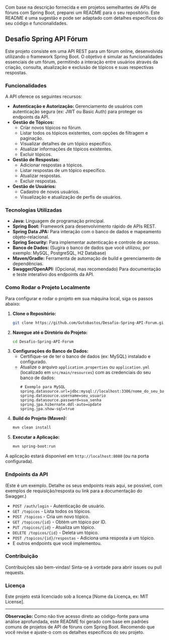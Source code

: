 Com base na descrição fornecida e em projetos semelhantes de APIs de fóruns com Spring Boot, preparei um README para o seu repositório. Este README é uma sugestão e pode ser adaptado com detalhes específicos do seu código e funcionalidades.

## Desafio Spring API Fórum

Este projeto consiste em uma API REST para um fórum online, desenvolvida utilizando o framework Spring Boot. O objetivo é simular as funcionalidades essenciais de um fórum, permitindo a interação entre usuários através da criação, consulta, atualização e exclusão de tópicos e suas respectivas respostas.

### Funcionalidades

A API oferece os seguintes recursos:

  * **Autenticação e Autorização:** Gerenciamento de usuários com autenticação segura (ex: JWT ou Basic Auth) para proteger os endpoints da API.
  * **Gestão de Tópicos:**
      * Criar novos tópicos no fórum.
      * Listar todos os tópicos existentes, com opções de filtragem e paginação.
      * Visualizar detalhes de um tópico específico.
      * Atualizar informações de tópicos existentes.
      * Excluir tópicos.
  * **Gestão de Respostas:**
      * Adicionar respostas a tópicos.
      * Listar respostas de um tópico específico.
      * Atualizar respostas.
      * Excluir respostas.
  * **Gestão de Usuários:**
      * Cadastro de novos usuários.
      * Visualização e atualização de perfis de usuários.

### Tecnologias Utilizadas

  * **Java:** Linguagem de programação principal.
  * **Spring Boot:** Framework para desenvolvimento rápido de APIs REST.
  * **Spring Data JPA:** Para interação com o banco de dados e mapeamento objeto-relacional.
  * **Spring Security:** Para implementar autenticação e controle de acesso.
  * **Banco de Dados:** (Sugira o banco de dados que você utilizou, por exemplo: MySQL, PostgreSQL, H2 Database)
  * **Maven/Gradle:** Ferramenta de automação de build e gerenciamento de dependências.
  * **Swagger/OpenAPI:** (Opcional, mas recomendado) Para documentação e teste interativo dos endpoints da API.

### Como Rodar o Projeto Localmente

Para configurar e rodar o projeto em sua máquina local, siga os passos abaixo:

1.  **Clone o Repositório:**
    ```bash
    git clone https://github.com/Gutobastos/Desafio-Spring-API-Forum.git
    ```
2.  **Navegue até o Diretório do Projeto:**
    ```bash
    cd Desafio-Spring-API-Forum
    ```
3.  **Configurações do Banco de Dados:**
      * Certifique-se de ter o banco de dados (ex: MySQL) instalado e configurado.
      * Atualize o arquivo `application.properties` ou `application.yml` (localizado em `src/main/resources`) com as credenciais do seu banco de dados:
        ```properties
        # Exemplo para MySQL
        spring.datasource.url=jdbc:mysql://localhost:3306/nome_do_seu_banco
        spring.datasource.username=seu_usuario
        spring.datasource.password=sua_senha
        spring.jpa.hibernate.ddl-auto=update
        spring.jpa.show-sql=true
        ```
4.  **Build do Projeto (Maven):**
    ```bash
    mvn clean install
    ```
5.  **Executar a Aplicação:**
    ```bash
    mvn spring-boot:run
    ```

A aplicação estará disponível em `http://localhost:8080` (ou na porta configurada).

### Endpoints da API

(Este é um exemplo. Detalhe os seus endpoints reais aqui, se possível, com exemplos de requisição/resposta ou link para a documentação do Swagger.)

  * `POST /auth/login` - Autenticação de usuário.
  * `GET /topicos` - Lista todos os tópicos.
  * `POST /topicos` - Cria um novo tópico.
  * `GET /topicos/{id}` - Obtém um tópico por ID.
  * `PUT /topicos/{id}` - Atualiza um tópico.
  * `DELETE /topicos/{id}` - Deleta um tópico.
  * `POST /topicos/{id}/respostas` - Adiciona uma resposta a um tópico.
  * E outros endpoints que você implementou.

### Contribuição

Contribuições são bem-vindas\! Sinta-se à vontade para abrir issues ou pull requests.

### Licença

Este projeto está licenciado sob a licença [Nome da Licença, ex: MIT License].

-----

**Observação:** Como não tive acesso direto ao código-fonte para uma análise aprofundada, este README foi gerado com base em padrões comuns de projetos de API de fóruns com Spring Boot. Recomendo que você revise e ajuste-o com os detalhes específicos do seu projeto.
